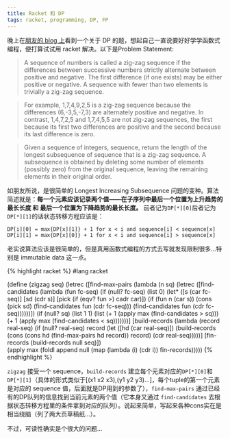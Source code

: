 ```yaml
---
title: Racket 和 DP
tags: racket, programming, DP, FP
---
```

晚上在[朋友的 blog 上](http://zhoutall.com/archives/211)看到一个关于 DP 的题，想起自己一直说要好好学学函数式编程，便打算试试用 racket 解决。以下是Problem Statement:

> A sequence of numbers is called a zig-zag sequence if the differences between successive numbers strictly alternate between positive and negative. The first difference (if one exists) may be either positive or negative. A sequence with fewer than two elements is trivially a zig-zag sequence.

> For example, 1,7,4,9,2,5 is a zig-zag sequence because the differences (6,-3,5,-7,3) are alternately positive and negative. In contrast, 1,4,7,2,5 and 1,7,4,5,5 are not zig-zag sequences, the first because its first two differences are positive and the second because its last difference is zero.

> Given a sequence of integers, sequence, return the length of the longest subsequence of sequence that is a zig-zag sequence. A subsequence is obtained by deleting some number of elements (possibly zero) from the original sequence, leaving the remaining elements in their original order.

如朋友所说，是很简单的 Longest Increasing Subsequence 问题的变种。算法简述就是：**每一个元素应该记录两个值——在子序列中最后一个位置为上升趋势的最长长度 和 最后一个位置为下降趋势的最长长度。** 前者记为`DP[*][0]`后者记为`DP[*][1]`的话状态转移方程应该是：

`DP[i][0] = max{DP[x][1]} + 1 for x < i and sequence[i] < sequence[x]`  
`DP[i][1] = max{DP[x][0]} + 1 for x < i and sequence[i] > sequence[x]`

老实说算法应该是很简单的，但是真用函数式编程的方式去写就发现限制很多...特别是 immutable data 这一点。


{% highlight racket %}
#lang racket

(define (zigzag seq)
  (letrec ([find-max-pairs 
    (lambda (n sq)
      (letrec ([find-candidates
        (lambda (fun fc-seq)
          (if (null? fc-seq) (list 0)
            (let* ([s (car fc-seq)]
              [sd (cdr s)]
              [pick (if (eqv? fun >)
                cadr
                car)])
            (if (fun n (car s))
              (cons (pick sd) 
                (find-candidates fun (cdr fc-seq)))
              (find-candidates fun (cdr fc-seq))))))])
      (if (null? sq) (list 1 1)
        (list (+ 1 (apply max (find-candidates > sq)))
          (+ 1 (apply max (find-candidates < sq)))))))]
    [build-records (lambda (record real-seq)
      (if (null? real-seq) record
        (let ([hd (car real-seq)])
          (build-records 
            (cons (cons hd 
              (find-max-pairs hd record))
            record)
            (cdr real-seq)))))]
    [fin-records (build-records null seq)])    
  (apply max (foldl append null
      (map (lambda (i) (cdr i)) fin-records)))))
{% endhighlight %}      
    
`zigzag` 接受一个 sequence，`build-records` 建立每个元素对应的`DP[*][0]`和`DP[*][1]`（具体的形式类似于[(x1 x2 x3),(y1 y2 y3)...]，每个tuple的第一个元素是对应的 sequence 值，后面就是DP用到的参数了），`find-max-pairs` 通过已经有的DP队列的信息找到当前元素的两个值（它本身又通过 `find-candidates` 去根据状态转移方程里的条件拿到对应的队列）。说起来简单，写起来各种cons实在是相当绕脑（列了两大页草稿纸...）。

不过，可读性确实是个很大的问题...